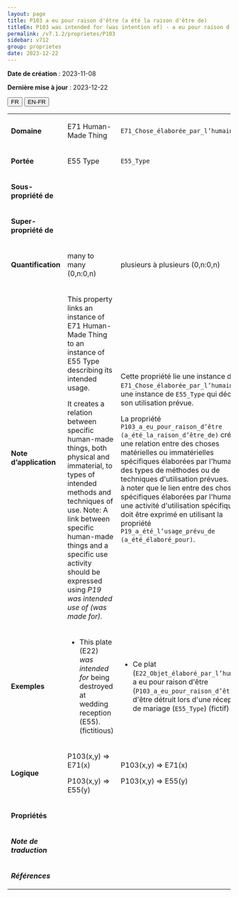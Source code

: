 ```yaml
---
layout: page
title: P103 a eu pour raison d'être (a été la raison d'être de)
titleEn: P103 was intended for (was intention of) - a eu pour raison d'être (a été la raison d'être de)
permalink: /v7.1.2/proprietes/P103
sidebar: v712
group: proprietes
date: 2023-12-22
---
```


**Date de création** : 2023-11-08

**Dernière mise à jour** : 2023-12-22

<div class="lang-buttons">
 <button id="fr" class="activate">FR</button>
 <button id="en-fr">EN-FR</button>
</div>

<table>
<tbody>
<tr>
<td><p><strong>Domaine</strong></p></td>
<td class="en">
<p>E71 Human-Made Thing</p>
</td>
<td>
<p><code class="language-plaintext highlighter-rouge">E71_Chose_élaborée_par_l’humain</code></p>
</td>
</tr>
<tr>
<td><p><strong>Portée</strong></p></td>
<td class="en">
<p>E55 Type</p>
</td>
<td>
<p><code class="language-plaintext highlighter-rouge">E55_Type</code></p>
</td>
</tr>
<tr>
<td><p><strong>Sous-propriété de</strong></p></td>
<td class="en">
</td>
<td>
</td>
</tr>
<tr>
<td><p><strong>Super-propriété de</strong></p></td>
<td class="en">
</td>
<td>
</td>
</tr>
<tr>
<td><p><strong>Quantification</strong></p></td>
<td class="en">
<p>many to many (0,n:0,n)</p>
</td>
<td>
<p>plusieurs à plusieurs (0,n:0,n)</p>
</td>
</tr>
<tr>
<td><p><strong>Note d’application</strong></p></td>
<td class="en">
<p>This property links an instance of E71 Human-Made Thing to an instance of E55 Type describing its intended usage. <strong></strong></p>
<p>It creates a relation between specific human-made things, both physical and immaterial, to types of intended methods and techniques of use. Note: A link between specific human-made things and a specific use activity should be expressed using <em>P19</em> <em>was intended use of (was made for).</em></p>
</td>
<td>
<p>Cette propriété lie une instance de <code class="language-plaintext highlighter-rouge">E71_Chose_élaborée_par_l’humain</code> à une instance de <code class="language-plaintext highlighter-rouge">E55_Type</code> qui décrit son utilisation prévue.</p>
<p>La propriété <code class="language-plaintext highlighter-rouge">P103_a_eu_pour_raison_d’être (a_été_la_raison_d’être_de)</code> crée une relation entre des choses matérielles ou immatérielles spécifiques élaborées par l'humain et des types de méthodes ou de techniques d'utilisation prévues. Il est à noter que le lien entre des choses spécifiques élaborées par l'humain et une activité d'utilisation spécifique doit être exprimé en utilisant la propriété <code class="language-plaintext highlighter-rouge">P19_a_été_l’usage_prévu_de (a_été_élaboré_pour)</code>.</p>
</td>
</tr>
<tr>
<td><p><strong>Exemples</strong></p></td>
<td class="en">
<ul>
<li><p>This plate (E22) <em>was intended for</em> being destroyed at wedding reception (E55). (fictitious)</p>
</li>
</ul>
</td>
<td>
<ul>
<li><p>Ce plat (<code class="language-plaintext highlighter-rouge">E22_Objet_élaboré_par_l’humain</code>) a eu pour raison d'être (<code class="language-plaintext highlighter-rouge">P103_a_eu_pour_raison_d’être</code>) d'être détruit lors d'une réception de mariage (<code class="language-plaintext highlighter-rouge">E55_Type</code>) (fictif)</p>
</li>
</ul>
</td>
</tr>
<tr>
<td><p><strong>Logique</strong></p></td>
<td class="en">
<p>P103(x,y) ⇒ E71(x)</p>
<p>P103(x,y) ⇒ E55(y)</p>
</td>
<td>
<p>P103(x,y) ⇒ E71(x)</p>
<p>P103(x,y) ⇒ E55(y)</p>
</td>
</tr>
<tr>
<td><p><strong>Propriétés</strong></p></td>
<td class="en">
</td>
<td>
</td>
</tr>
<tr>
<td><p><strong><em>Note de traduction</em></strong></p></td>
<td colspan="2">
</td>
</tr>
<tr>
<td><p><strong><em>Références</em></strong></p></td>
<td colspan="2">
<p><em></em></p>
</td>
</tr>
</tbody>
</table>
